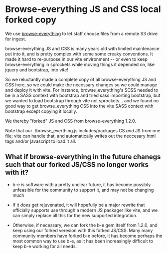 # Browse-everything JS and CSS local forked copy

We use [browse-everything](https://github.com/samvera/browse-everything) to let staff choose files from a remote S3 drive for ingest.

browse-everything JS and CSS is many years old with limited maintenance put into it, and is pretty complex with some some creaky conventions. It made it hard to re-purpose in our vite environment -- or even to keep browse-everything in sprockets while moving things it depended on, like jquery and bootstrap, into vite!

So we reluctantly made a complete copy of all browse-everything JS and CSS here, so we could make the necessary changes so we could manage and deploy it with vite. For instance, browse_everything's SCSS needed to be in a SASS context with bootstrap and tried sass importing bootstrap, but we wanted to load bootstrap through vite not sprockets... and we found no good way to get browse_everything CSS into the vite SASS context with bootstrap except copying it locally.

We thereby "forked" JS and CSS from browse-everything 1.2.0.

Note that our ./browse_everthing.js includes/packages CS _and_ JS from one file; vite can handle that, and automatically writes out the neccesary html tags and/or javascript to load it all.

## What if browse-everything in the future chanegs such that our forked JS/CSS no longer works with it?

* b-e is software with a pretty unclear future, it has become possibly unfeasible for the community to support it, and may not be changing much

* If it _does_ get rejuvenated, it will hopefully be a major rewrite that officially supports use through a modern JS packager like vite, and we can simply replace all this for the new supported integration.

* Otherwise, if necessary, we can fork the b-e gem itself from 1.2.0, and keep using our forked veresion with this forked JS/CSS.  Many many community members have forked b-e before, it has become perhaps the most common way to use b-e, as it has been increasingly difficult to keep b-e working for all needs.
